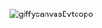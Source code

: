 ![giffycanvasEvtcopo](https://user-images.githubusercontent.com/44835662/201237998-0ec7248a-8482-4e03-b287-77578f02b0b3.gif)
